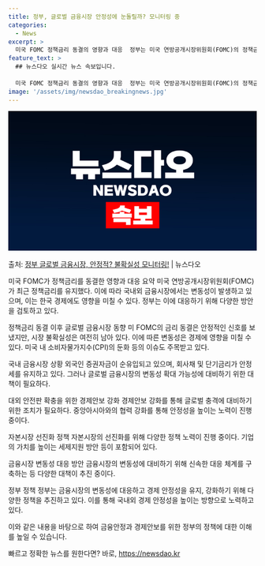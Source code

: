 ```yaml
---
title: 정부, 글로벌 금융시장 안정성에 눈돌릴까? 모니터링 중
categories:
  - News
excerpt: >
  미국 FOMC 정책금리 동결의 영향과 대응  정부는 미국 연방공개시장위원회(FOMC)의 정책금리 동결 이후 …
feature_text: >
  ## 뉴스다오 실시간 뉴스 속보입니다.

  미국 FOMC 정책금리 동결의 영향과 대응  정부는 미국 연방공개시장위원회(FOMC)의 정책금리 동결 이후 …
image: '/assets/img/newsdao_breakingnews.jpg'
---
```


![뉴스다오 속보](/assets/img/newsdao_breakingnews.jpg)

<p>출처: <a href="https://newsdao.kr/4228" rel="dofollow">정부 글로벌 금융시장, 안정적? 불확실성 모니터링!</a> | 뉴스다오</p>

미국 FOMC가 정책금리를 동결한 영향과 대응 요약
미국 연방공개시장위원회(FOMC)가 최근 정책금리를 유지했다. 이에 따라 국내외 금융시장에서는 변동성이 발생하고 있으며, 이는 한국 경제에도 영향을 미칠 수 있다. 정부는 이에 대응하기 위해 다양한 방안을 검토하고 있다.

정책금리 동결 이후 글로벌 금융시장 동향
미 FOMC의 금리 동결은 안정적인 신호를 보냈지만, 시장 불확실성은 여전히 남아 있다. 이에 따른 변동성은 경제에 영향을 미칠 수 있다. 미국 내 소비자물가지수(CPI)의 둔화 등의 이슈도 주목받고 있다.

국내 금융시장 상황
외국인 증권자금이 순유입되고 있으며, 회사채 및 단기금리가 안정세를 유지하고 있다. 그러나 글로벌 금융시장의 변동성 확대 가능성에 대비하기 위한 대책이 필요하다.

대외 안전판 확충을 위한 경제안보 강화
경제안보 강화를 통해 글로벌 충격에 대비하기 위한 조치가 필요하다. 중앙아시아와의 협력 강화를 통해 안정성을 높이는 노력이 진행 중이다.

자본시장 선진화 정책
자본시장의 선진화를 위해 다양한 정책 노력이 진행 중이다. 기업의 가치를 높이는 세제지원 방안 등이 포함되어 있다.

금융시장 변동성 대응 방안
금융시장의 변동성에 대비하기 위해 신속한 대응 체계를 구축하는 등 다양한 대책이 추진 중이다.

정부 정책
정부는 금융시장의 변동성에 대응하고 경제 안정성을 유지, 강화하기 위해 다양한 정책을 추진하고 있다. 이를 통해 국내외 경제 안정성을 높이는 방향으로 노력하고 있다.

이와 같은 내용을 바탕으로 하여 금융안정과 경제안보를 위한 정부의 정책에 대한 이해를 높일 수 있습니다. 

빠르고 정확한 뉴스를 원한다면? 바로, <a href="https://newsdao.kr" rel="dofollow">https://newsdao.kr</a>


